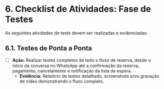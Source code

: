 # 6. Checklist de Atividades: Fase de Testes

As seguintes atividades de teste devem ser realizadas e evidenciadas:

## 6.1. Testes de Ponta a Ponta
- [ ] **Ação:** Realizar testes completos de todo o fluxo de reserva, desde o início da conversa no WhatsApp até a confirmação da reserva, pagamento, cancelamento e notificação da lista de espera.
  - **Evidência:** Relatório de testes detalhado, screenshots e/ou gravação de vídeo demonstrando o fluxo completo.
